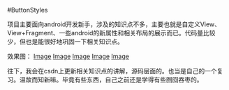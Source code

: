 #ButtonStyles

项目主要面向android开发新手，涉及的知识点不多，主要也就是自定义View、View+Fragment、一些android的新属性和相关布局的展示而已。代码量比较少，但也是能很好地巩固一下相关知识点。

效果图：
[Image](https://github.com/kaisongli/ButtonStyles/blob/master/app/screenshots/2016-12-12%2008:58:32%20%E7%9A%84%E5%B1%8F%E5%B9%95%E6%88%AA%E5%9B%BE.png)
[Image](https://github.com/kaisongli/ButtonStyles/blob/master/app/screenshots/2016-12-12%2008:58:54%20%E7%9A%84%E5%B1%8F%E5%B9%95%E6%88%AA%E5%9B%BE.png)
[Image](https://github.com/kaisongli/ButtonStyles/blob/master/app/screenshots/2016-12-12%2008:59:04%20%E7%9A%84%E5%B1%8F%E5%B9%95%E6%88%AA%E5%9B%BE.png)
[Image](https://github.com/kaisongli/ButtonStyles/blob/master/app/screenshots/2016-12-12%2008:59:13%20%E7%9A%84%E5%B1%8F%E5%B9%95%E6%88%AA%E5%9B%BE.png)
[Image](https://github.com/kaisongli/ButtonStyles/blob/master/app/screenshots/2016-12-12%2008:59:28%20%E7%9A%84%E5%B1%8F%E5%B9%95%E6%88%AA%E5%9B%BE.png)

往下，我会在csdn上更新相关知识点的讲解，源码层面的。也当是自己的一个复习。温故而知新嘛。毕竟有些东西，自己之前还是学得有些囫囵吞枣的。